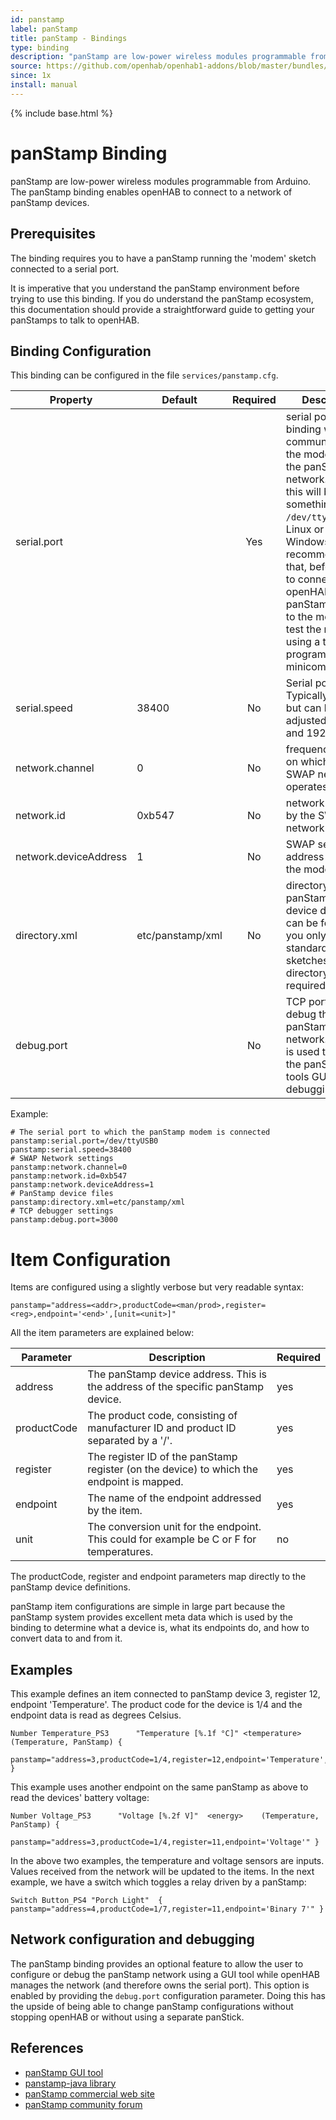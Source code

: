 ```yaml
---
id: panstamp
label: panStamp
title: panStamp - Bindings
type: binding
description: "panStamp are low-power wireless modules programmable from Arduino.  The panStamp binding enables openHAB to connect to a network of panStamp devices."
source: https://github.com/openhab/openhab1-addons/blob/master/bundles/binding/org.openhab.binding.panstamp/README.md
since: 1x
install: manual
---
```


<!-- Attention authors: Do not edit directly. Please add your changes to the appropriate source repository -->

{% include base.html %}

# panStamp Binding

panStamp are low-power wireless modules programmable from Arduino.  The panStamp binding enables openHAB to connect to a network of panStamp devices. 

## Prerequisites

The binding requires you to have a panStamp running the 'modem' sketch connected to a serial port. 

It is imperative that you understand the panStamp environment before trying to use this binding. If you do understand the panStamp ecosystem, this documentation should provide a straightforward guide to getting your panStamps to talk to openHAB. 

## Binding Configuration 

This binding can be configured in the file `services/panstamp.cfg`.

| Property | Default | Required | Description |
|----------|---------|:--------:|-------------|
| serial.port |      |   Yes    | serial port that the binding will use to communicate to the modem and the panStamp network. Typically this will be something like `/dev/ttyUSB0` on Linux or `COM3` on Windows. It is recommended that, before trying to connect the openHAB panStamp binding to the modem, you test the modem using a terminal program such as minicom. |
| serial.speed | 38400 |  No    | Serial port speed. Typically 38400, but can be adjusted to 9600 and 19200. |
| network.channel | 0 |   No    | frequency/channel on which the SWAP network operates |
| network.id | 0xb547 |   No    | network ID used by the SWAP network |
| network.deviceAddress | 1 | No | SWAP sender address used by the modem device |
| directory.xml | etc/panstamp/xml | No | directory where panStamp XML device definitions can be found. If you only use standard sketches, this directory is not required |
| debug.port |       |    No    | TCP port used to debug the panStamp network. This port is used to connect the panStamp-tools GUI client for debugging |

Example:

```
# The serial port to which the panStamp modem is connected
panstamp:serial.port=/dev/ttyUSB0
panstamp:serial.speed=38400
# SWAP Network settings
panstamp:network.channel=0
panstamp:network.id=0xb547
panstamp:network.deviceAddress=1
# PanStamp device files
panstamp:directory.xml=etc/panstamp/xml
# TCP debugger settings
panstamp:debug.port=3000
```

# Item Configuration

Items are configured using a slightly verbose but very readable syntax:

```
panstamp="address=<addr>,productCode=<man/prod>,register=<reg>,endpoint='<end>',[unit=<unit>]"
```

All the item parameters are explained below:

Parameter|Description|Required
---------|-----------|--------
address|The panStamp device address. This is the address of the specific panStamp device.|yes
productCode|The product code, consisting of manufacturer ID and product ID separated by a '/'.|yes
register|The register ID of the panStamp register (on the device) to which the endpoint is mapped.|yes
endpoint|The name of the endpoint addressed by the item.|yes
unit|The conversion unit for the endpoint. This could for example be C or F for temperatures.|no

The productCode, register and endpoint parameters map directly to the panStamp device definitions. 

panStamp item configurations are simple in large part because the panStamp system provides excellent meta data which is used by the binding to determine what a device is, what its endpoints do, and how to convert data to and from it.

## Examples

This example defines an item connected to panStamp device 3, register 12, endpoint 'Temperature'. The product code for the device is 1/4 and the endpoint data is read as degrees Celsius.

```
Number Temperature_PS3      "Temperature [%.1f °C]" <temperature>   (Temperature, PanStamp) { 
    panstamp="address=3,productCode=1/4,register=12,endpoint='Temperature',unit=C" }
```

This example uses another endpoint on the same panStamp as above to read the devices' battery voltage:

```
Number Voltage_PS3      "Voltage [%.2f V]"  <energy>    (Temperature, PanStamp) { 
    panstamp="address=3,productCode=1/4,register=11,endpoint='Voltage'" }
```

In the above two examples, the temperature and voltage sensors are inputs. Values received from the network will be updated to the items. In the next example, we have a switch which toggles a relay driven by a panStamp:

```
Switch Button_PS4 "Porch Light"  { panstamp="address=4,productCode=1/7,register=11,endpoint='Binary 7'" }
```

## Network configuration and debugging 

The panStamp binding provides an optional feature to allow the user to configure or debug the panStamp network using a GUI tool while openHAB manages the network (and therefore owns the serial port). This option is enabled by providing the `debug.port` configuration parameter. Doing this has the upside of being able to change panStamp configurations without stopping openHAB or without using a separate panStick. 

## References

* [panStamp GUI tool](https://github.com/GideonLeGrange/panstamp-tools)
* [panstamp-java library](https://github.com/GideonLeGrange/panstamp-java)
* [panStamp commercial web site](http://panstamp.com)
* [panStamp community forum](http://panstamp.org)
